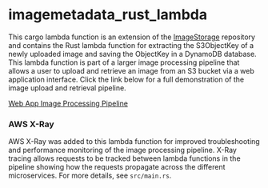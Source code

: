 # imagemetadata_rust_lambda
This cargo lambda function is an extension of the [ImageStorage](https://github.com/matthold86/ImageStorage) repository and contains the Rust lambda function for extracting the S3ObjectKey of a newly uploaded image and saving the ObjectKey in a DynamoDB database. This lambda function is part of a larger image processing pipeline that allows a user to upload and retrieve an image from an S3 bucket via a web application interface. Click the link below for a full demonstration of the image upload and retrieval pipeline.

[Web App Image Processing Pipeline](https://youtu.be/H9Uebmp_hKY)

### AWS X-Ray
AWS X-Ray was added to this lambda function for improved troubleshooting and performance monitoring of the image processing pipeline. X-Ray tracing allows requests to be tracked between lambda functions in the pipeline showing how the requests propagate across the different microservices.  For more details, see `src/main.rs`.
